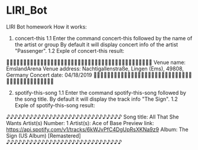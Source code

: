 # LIRI_Bot
LIRI Bot homework
How it works:
1. concert-this
  1.1 Enter the command concert-this followed by the name of the artist or group
    By default it will display concert info of the artist "Passenger".
  1.2 Exple of concert-this result:

  🕺🕺🕺🕺🕺🕺🕺🕺🕺🕺🕺🕺🕺🕺🕺🕺🕺🕺🕺🕺🕺🕺🕺🕺🕺🕺🕺🕺🕺🕺🕺🕺🕺🕺🕺🕺🕺🕺🕺🕺🕺🕺🕺
  Venue name: EmslandArena
  Venue address: Nachtigallenstraße,
               Lingen (Ems), 49808, Germany
  Concert date: 04/18/2019
  🕺🕺🕺🕺🕺🕺🕺🕺🕺🕺🕺🕺🕺🕺🕺🕺🕺🕺🕺🕺🕺🕺🕺🕺🕺🕺🕺🕺🕺🕺🕺🕺🕺🕺🕺🕺🕺🕺🕺🕺🕺🕺🕺

2. spotify-this-song
  1.1 Enter the command spotify-this-song followed by the song title.
    By default it will display the track info "The Sign".
  1.2 Exple of spotify-this-song result:

  ♪♪♪♪♪♪♪♪♪♪♪♪♪♪♪♪♪♪♪♪♪♪♪♪♪♪♪♪♪♪
  Song title: All That She Wants
  Artist(s) Number: 1
  Artist(s): Ace of Base
  Preview link: https://api.spotify.com/v1/tracks/6kWJvPfC4DgUpRsXKNa9z9
  Album: The Sign (US Album) [Remastered]
  ♪♪♪♪♪♪♪♪♪♪♪♪♪♪♪♪♪♪♪♪♪♪♪♪♪♪♪♪♪♪